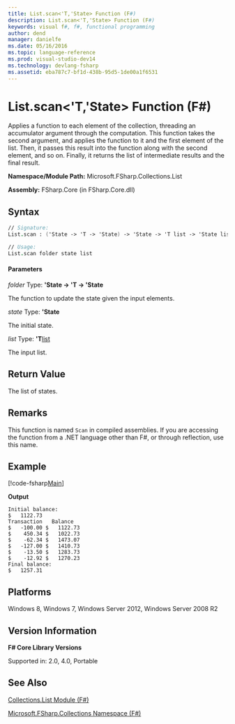 ```yaml
---
title: List.scan<'T,'State> Function (F#)
description: List.scan<'T,'State> Function (F#)
keywords: visual f#, f#, functional programming
author: dend
manager: danielfe
ms.date: 05/16/2016
ms.topic: language-reference
ms.prod: visual-studio-dev14
ms.technology: devlang-fsharp
ms.assetid: eba787c7-bf1d-438b-95d5-1de00a1f6531 
---
```


# List.scan<'T,'State> Function (F#)

Applies a function to each element of the collection, threading an accumulator argument through the computation. This function takes the second argument, and applies the function to it and the first element of the list. Then, it passes this result into the function along with the second element, and so on. Finally, it returns the list of intermediate results and the final result.

**Namespace/Module Path:** Microsoft.FSharp.Collections.List

**Assembly:** FSharp.Core (in FSharp.Core.dll)


## Syntax

```fsharp
// Signature:
List.scan : ('State -> 'T -> 'State) -> 'State -> 'T list -> 'State list

// Usage:
List.scan folder state list
```

#### Parameters
*folder*
Type: **'State -&gt; 'T -&gt; 'State**


The function to update the state given the input elements.


*state*
Type: **'State**


The initial state.


*list*
Type: **'T**[list](https://msdn.microsoft.com/library/c627b668-477b-4409-91ed-06d7f1b3e4a7)


The input list.

## Return Value

The list of states.

## Remarks
This function is named `Scan` in compiled assemblies. If you are accessing the function from a .NET language other than F#, or through reflection, use this name.

## Example

[!code-fsharp[Main](~samples/snippets/fsharp/lists/snippet54.fs)]

**Output**

```
Initial balance:
$   1122.73
Transaction   Balance
$   -100.00 $   1122.73
$    450.34 $   1022.73
$    -62.34 $   1473.07
$   -127.00 $   1410.73
$    -13.50 $   1283.73
$    -12.92 $   1270.23
Final balance:
$   1257.31
```

## Platforms
Windows 8, Windows 7, Windows Server 2012, Windows Server 2008 R2


## Version Information
**F# Core Library Versions**

Supported in: 2.0, 4.0, Portable

## See Also
[Collections.List Module &#40;F&#35;&#41;](Collections.List-Module-%5BFSharp%5D.md)

[Microsoft.FSharp.Collections Namespace &#40;F&#35;&#41;](Microsoft.FSharp.Collections-Namespace-%5BFSharp%5D.md)